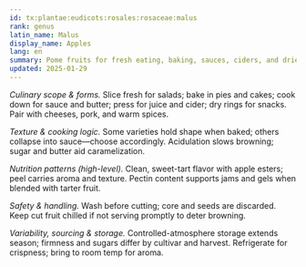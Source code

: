 ```yaml
---
id: tx:plantae:eudicots:rosales:rosaceae:malus
rank: genus
latin_name: Malus
display_name: Apples
lang: en
summary: Pome fruits for fresh eating, baking, sauces, ciders, and dried snacks; cultivars range from crisp and tart to soft and aromatic, with variable cooking behavior.
updated: 2025-01-29
---
```


_Culinary scope & forms._ Slice fresh for salads; bake in pies and cakes; cook down for sauce and butter; press for juice and cider; dry rings for snacks. Pair with cheeses, pork, and warm spices.

_Texture & cooking logic._ Some varieties hold shape when baked; others collapse into sauce—choose accordingly. Acidulation slows browning; sugar and butter aid caramelization.

_Nutrition patterns (high-level)._ Clean, sweet-tart flavor with apple esters; peel carries aroma and texture. Pectin content supports jams and gels when blended with tarter fruit.

_Safety & handling._ Wash before cutting; core and seeds are discarded. Keep cut fruit chilled if not serving promptly to deter browning.

_Variability, sourcing & storage._ Controlled-atmosphere storage extends season; firmness and sugars differ by cultivar and harvest. Refrigerate for crispness; bring to room temp for aroma.

